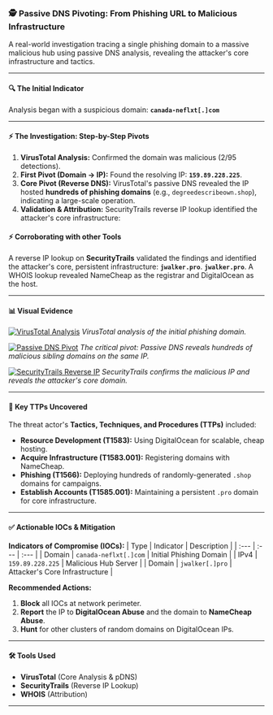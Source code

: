 ### **🕵️ Passive DNS Pivoting: From Phishing URL to Malicious Infrastructure**

A real-world investigation tracing a single phishing domain to a massive malicious hub using passive DNS analysis, revealing the attacker's core infrastructure and tactics.

---

#### **🔍 The Initial Indicator**

Analysis began with a suspicious domain:
**`canada-neflxt[.]com`**

---

#### **⚡ The Investigation: Step-by-Step Pivots**

1.  **VirusTotal Analysis:** Confirmed the domain was malicious (2/95 detections).
2.  **First Pivot (Domain → IP):** Found the resolving IP: **`159.89.228.225`**.
3.  **Core Pivot (Reverse DNS):** VirusTotal's passive DNS revealed the IP hosted **hundreds of phishing domains** (e.g., `degreedescribeown.shop`), indicating a large-scale operation.
4.  **Validation & Attribution:** SecurityTrails reverse IP lookup identified the attacker's core infrastructure: 
#### **⚡ Corroborating with other Tools**

A reverse IP lookup on **SecurityTrails** validated the findings and identified the attacker's core, persistent infrastructure: **`jwalker.pro`**.
**`jwalker.pro`**. A WHOIS lookup revealed NameCheap as the registrar and DigitalOcean as the host.

---

#### **📊 Visual Evidence**

[![VirusTotal Analysis](https://github.com/Major241/cyber-portfolio/blob/main/images/cana_vt.png.png?raw=true)](https://github.com/Major241/cyber-portfolio/blob/main/images/cana_vt.png.png?raw=true)
*VirusTotal analysis of the initial phishing domain.*

[![Passive DNS Pivot](https://github.com/Major241/cyber-portfolio/blob/main/images/vt_ip.png.png?raw=true)](https://github.com/Major241/cyber-portfolio/blob/main/images/vt_ip.png.png?raw=true)
*The critical pivot: Passive DNS reveals hundreds of malicious sibling domains on the same IP.*

[![SecurityTrails Reverse IP](https://github.com/Major241/cyber-portfolio/blob/main/images/securitytrail.png.png?raw=true)](https://github.com/Major241/cyber-portfolio/blob/main/images/securitytrail.png.png?raw=true)
*SecurityTrails confirms the malicious IP and reveals the attacker's core domain.*

---

#### **🧠 Key TTPs Uncovered**

The threat actor's **Tactics, Techniques, and Procedures (TTPs)** included:
*   **Resource Development (T1583):** Using DigitalOcean for scalable, cheap hosting.
*   **Acquire Infrastructure (T1583.001):** Registering domains with NameCheap.
*   **Phishing (T1566):** Deploying hundreds of randomly-generated `.shop` domains for campaigns.
*   **Establish Accounts (T1585.001):** Maintaining a persistent `.pro` domain for core infrastructure.

---

#### **✅ Actionable IOCs & Mitigation**

**Indicators of Compromise (IOCs):**
| Type | Indicator | Description |
| :--- | :--- | :--- |
| Domain | `canada-neflxt[.]com` | Initial Phishing Domain |
| IPv4 | `159.89.228.225` | Malicious Hub Server |
| Domain | `jwalker[.]pro` | Attacker's Core Infrastructure |

**Recommended Actions:**
1.  **Block** all IOCs at network perimeter.
2.  **Report** the IP to **DigitalOcean Abuse** and the domain to **NameCheap Abuse**.
3.  **Hunt** for other clusters of random domains on DigitalOcean IPs.

---

#### **🛠️ Tools Used**
-   **VirusTotal** (Core Analysis & pDNS)
-   **SecurityTrails** (Reverse IP Lookup)
-   **WHOIS** (Attribution)

---
